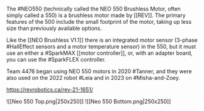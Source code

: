 The #NEO550 (technically called the NEO 550 Brushless Motor, often simply called a 550) is a brushless motor made by [[REV]]. The primary features of the 500 include the small footprint of the motor, taking up less size than previously available options.

Like the [[NEO Brushless V1.1]] there is an integrated motor sensor (3-phase #HallEffect sensors and a motor temperature sensor) in the 550,  but it must use an either a #SparkMAX [[motor controller]], or, with an adapter board, you can use the #SparkFLEX controller.

Team 4476 began using NEO 550 motors in 2020 #Tanner, and they were also used on the 2022 robot #Leia and in 2023 on #Misha-and-Zoey.

https://revrobotics.ca/rev-21-1651/

![[Neo 550 Top.png|250x250]]
![[Neo 550 Bottom.png|250x250]]